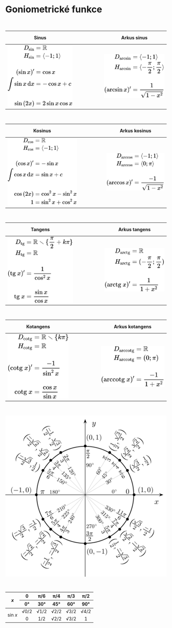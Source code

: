 # Goniometrické funkce

<br>

Sinus|&ensp; &ensp; &ensp; &ensp; &ensp; &ensp; &ensp; &ensp; &ensp; &ensp;|Arkus sinus
:-:|---|:-:
![sinus](../img/goniofce/sinus.svg) || ![arcsinus](../img/goniofce/arcsinus.svg)

<br>

Kosinus|&ensp; &ensp; &ensp; &ensp; &ensp; &ensp; &ensp; &ensp; &ensp; &ensp;|Arkus kosinus
:-:|---|:-:
![cosinus](../img/goniofce/cosinus.svg) || ![arccosinus](../img/goniofce/arccosinus.svg)

<br>

Tangens|&ensp; &ensp; &ensp; &ensp; &ensp; &ensp; &ensp; &ensp; &ensp; &ensp;|Arkus tangens
:-:|---|:-:
![tangens](../img/goniofce/tangens.svg) || ![arctangens](../img/goniofce/arctangens.svg)

<br>

Kotangens|&ensp; &ensp; &ensp; &ensp; &ensp; &ensp; &ensp; &ensp; &ensp; &ensp;|Arkus kotangens
:-:|---|:-:
![cotangens](../img/goniofce/cotangens.svg) || ![arccotangens](../img/goniofce/arccotangens.svg)

<br>

![jednotková kružnice](../img/goniofce/jednotkova.svg)

<br>

<table>
    <thead>
        <tr><th align="center" rowspan="2"><i>x</i></th><th align="center">0</th><th align="center">π/6</th><th align="center">π/4</th><th align="center">π/3</th><th align="center">π/2</th></tr>
        <tr><th align="center">0°</th><th align="center">30°</th><th align="center">45°</th><th align="center">60°</th><th align="center">90°</th></tr>
    </thead>
    <tbody>
        <tr><td align="center" rowspan="2">sin <i>x</i></td><td align="center">√0/2</td><td align="center">√1/2</td><td align="center">√2/2</td><td align="center">√3/2</td><td align="center">√4/2</td></tr>
        <tr></td><td align="center">0</td><td align="center">1/2</td><td align="center">√2/2</td><td align="center">√3/2</td><td align="center">1</td></tr>
    </tbody>
</table>

<br>

<!-- $$
\begin{align}
D_{\sin}&=ℝ \\
H_{\sin}&=\langle-1;1\rangle \\
\\
(\sin{x})'&=\cos{x} \\
\int \! \sin{x} \, \mathrm{d}x&=-\cos{x}+c \\
\\
\sin{(2x)}&=2\sin{x}\cos{x}
\end{align}
$$
$$
\begin{align}
D_{\cos}&=ℝ \\
H_{\cos}&=\langle-1;1\rangle \\
\\
(\cos{x})'&=-\sin{x} \\
\int \! \cos{x} \, \mathrm{d}x&=\sin{x}+c \\
\\
\cos{(2x)}&=\cos^2{x}-\sin^2{x} \\
1&=\sin^2{x}+\cos^2{x}
\end{align}
$$
$$
\begin{align}
D_{\mathrm{tg}}&=ℝ \smallsetminus \{ \frac{\pi}{2}+k\pi \} \\
H_{\mathrm{tg}}&=ℝ \\
\\
(\mathrm{tg}\ x)'&=\frac{1}{\cos^2{x}} \\
\\
\mathrm{tg}\ x&=\frac{\sin{x}}{\cos{x}}
\end{align}
$$
$$
\begin{align}
D_{\mathrm{cotg}}&=ℝ \smallsetminus \{ k\pi \} \\
H_{\mathrm{cotg}}&=ℝ \\
\\
(\mathrm{cotg}\ x)'&=\frac{-1}{\sin^2{x}} \\
\\
\mathrm{cotg}\ x&=\frac{\cos{x}}{\sin{x}}
\end{align}
$$
$$
\begin{align}
D_{\arcsin}&=\langle-1;1\rangle \\
H_{\arcsin}&=\langle -\frac{\pi}{2};\frac{\pi}{2} \rangle \\
\\
(\arcsin{x})'&=\frac{1}{\sqrt{1-x^2}}
\end{align}
$$
$$
\begin{align}
D_{\arccos}&=\langle-1;1\rangle \\
H_{\arccos}&=\langle 0;\pi \rangle \\
\\
(\arccos{x})'&=\frac{-1}{\sqrt{1-x^2}}
\end{align}
$$
$$
\begin{align}
D_{\mathrm{arctg}}&=ℝ \\
H_{\mathrm{arctg}}&=(-\frac{\pi}{2};\frac{\pi}{2}) \\
\\
(\mathrm{arctg}\ x)'&=\frac{1}{1+x^2}
\end{align}
$$
$$
\begin{align}
D_{\mathrm{arccotg}}&=ℝ \\
H_{\mathrm{arccotg}}&=(0;\pi) \\
\\
(\mathrm{arccotg}\ x)'&=\frac{-1}{1+x^2}
\end{align}
$$ -->
